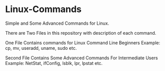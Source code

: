 # Linux-Commands

Simple and Some Advanced Commands for Linux.

There are Two Files in this repository with description of each command.

One File Contains commands for Linux Command Line Beginners
Example: cp, mv, useradd, uname, sudo etc.

Second File Contains Some Advanced Commands For Intermediate Users
Example: NetStat, ifConfig, lsblk, lpr, lpstat etc.
